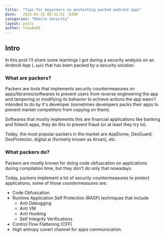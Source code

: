 ```yaml
---
title:  "Tips for beginners on pentesting packed android apps"
date:   2023-01-15 09:31:51 -0300
categories: "Mobile Security"
layout: posts
author: thau0x01
---
```


## Intro
In this post I'll share some learnings I got during a security analysis on an Android App (`.apk`) that has been packed by a security solution.

### What are packers?
Packers are tools that implements security countermeasures on apps/libraries/softwares to prevent users from reverse engineering the app and tampering or modifying its behavior to achieve actions the app wasn't intended to do by it's developer (sometimes developers packs their apps to prevent market competitors from copying on them).   

Softwares that mostly implements this are financial applications like banking and fintech apps, they do this to prevent fraud (or at least they try to).

Today, the most popular packers in the market are AppDome, DexGuard, DexProtector, digital.ai (formerly known as Arxan), etc.

### What packers do?
Packers are mostly known for doing code obfuscation on applications during compilation time, but they don't do only that nowadays.   

Today, packers implement a lot of security countermeasures to protect applications, some of those countermeasures are:
- Code Obfuscation
- Runtime Application Self Protection (RASP) techniques that include
    - Anti Debugging
    - Anti VM
    - Anti Hooking
    - Self Integrity Verifications
- Control Flow Flattening (CFF)
- High entropy covert channel for apps communication.


